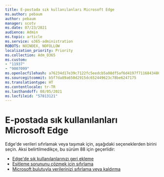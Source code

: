 ```yaml
---
title: E-postada sık kullanılanları Microsoft Edge
ms.author: pebaum
author: pebaum
manager: scotv
ms.date: 07/23/2021
audience: Admin
ms.topic: article
ms.service: o365-administration
ROBOTS: NOINDEX, NOFOLLOW
localization_priority: Priority
ms.collection: Adm_O365
ms.custom:
- "11937"
- "9007099"
ms.openlocfilehash: a76234d17e39c7122fc5eedcb5a08df5af6d4197f71168434806ebd9f2a92346
ms.sourcegitcommit: b5f7da89a650d2915dc652449623c78be6247175
ms.translationtype: HT
ms.contentlocale: tr-TR
ms.lasthandoff: 08/05/2021
ms.locfileid: "57813121"
---
```

# <a name="reset-favorites-in-microsoft-edge"></a>E-postada sık kullanılanları Microsoft Edge

Edge'de verileri sıfırlamak veya taşımak için, aşağıdaki seçeneklerden birini seçin. Aksi belirtilmedikçe, bu sürüm 88 için geçerlidir: 

- [Edge'de sık kullanılanlarınızı geri ekleme](/deployedge/edge-learnmore-reset-data-in-cloud#back-up-your-favorites)
- [Eşitleme sorununu çözmek için sıfırlama](/deployedge/edge-learnmore-reset-data-in-cloud#perform-a-reset-to-fix-a-synchronization-problem)
- [Microsoft bulutuyla verilerinizi sıfırlama veya kaldırma](/deployedge/edge-learnmore-reset-data-in-cloud#perform-a-reset-to-remove-your-data-from-microsofts-cloud)